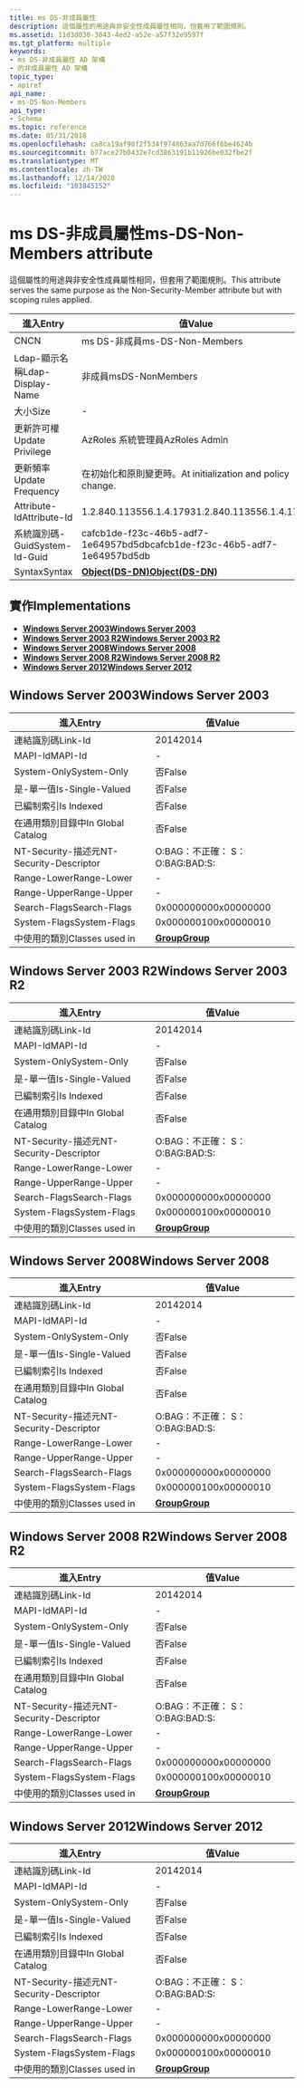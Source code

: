 ```yaml
---
title: ms DS-非成員屬性
description: 這個屬性的用途與非安全性成員屬性相同，但套用了範圍規則。
ms.assetid: 11d3d030-3643-4ed2-a52e-a57f32e9597f
ms.tgt_platform: multiple
keywords:
- ms DS-非成員屬性 AD 架構
- 的非成員屬性 AD 架構
topic_type:
- apiref
api_name:
- ms-DS-Non-Members
api_type:
- Schema
ms.topic: reference
ms.date: 05/31/2018
ms.openlocfilehash: ca8ca19af90f2f534f974863aa7d766f6be4624b
ms.sourcegitcommit: b77ace27b0432e7cd3863191b11926be032fbe2f
ms.translationtype: MT
ms.contentlocale: zh-TW
ms.lasthandoff: 12/14/2020
ms.locfileid: "103845152"
---
```

# <a name="ms-ds-non-members-attribute"></a><span data-ttu-id="b68d3-105">ms DS-非成員屬性</span><span class="sxs-lookup"><span data-stu-id="b68d3-105">ms-DS-Non-Members attribute</span></span>

<span data-ttu-id="b68d3-106">這個屬性的用途與非安全性成員屬性相同，但套用了範圍規則。</span><span class="sxs-lookup"><span data-stu-id="b68d3-106">This attribute serves the same purpose as the Non-Security-Member attribute but with scoping rules applied.</span></span>



| <span data-ttu-id="b68d3-107">進入</span><span class="sxs-lookup"><span data-stu-id="b68d3-107">Entry</span></span> | <span data-ttu-id="b68d3-108">值</span><span class="sxs-lookup"><span data-stu-id="b68d3-108">Value</span></span> |
|-------------------|-----------------------------------------|
| <span data-ttu-id="b68d3-109">CN</span><span class="sxs-lookup"><span data-stu-id="b68d3-109">CN</span></span>                | <span data-ttu-id="b68d3-110">ms DS-非成員</span><span class="sxs-lookup"><span data-stu-id="b68d3-110">ms-DS-Non-Members</span></span>                       |
| <span data-ttu-id="b68d3-111">Ldap-顯示名稱</span><span class="sxs-lookup"><span data-stu-id="b68d3-111">Ldap-Display-Name</span></span> | <span data-ttu-id="b68d3-112">非成員</span><span class="sxs-lookup"><span data-stu-id="b68d3-112">msDS-NonMembers</span></span>                         |
| <span data-ttu-id="b68d3-113">大小</span><span class="sxs-lookup"><span data-stu-id="b68d3-113">Size</span></span>              | \-                                      |
| <span data-ttu-id="b68d3-114">更新許可權</span><span class="sxs-lookup"><span data-stu-id="b68d3-114">Update Privilege</span></span>  | <span data-ttu-id="b68d3-115">AzRoles 系統管理員</span><span class="sxs-lookup"><span data-stu-id="b68d3-115">AzRoles Admin</span></span>                           |
| <span data-ttu-id="b68d3-116">更新頻率</span><span class="sxs-lookup"><span data-stu-id="b68d3-116">Update Frequency</span></span>  | <span data-ttu-id="b68d3-117">在初始化和原則變更時。</span><span class="sxs-lookup"><span data-stu-id="b68d3-117">At initialization and policy change.</span></span>    |
| <span data-ttu-id="b68d3-118">Attribute-Id</span><span class="sxs-lookup"><span data-stu-id="b68d3-118">Attribute-Id</span></span>      | <span data-ttu-id="b68d3-119">1.2.840.113556.1.4.1793</span><span class="sxs-lookup"><span data-stu-id="b68d3-119">1.2.840.113556.1.4.1793</span></span>                 |
| <span data-ttu-id="b68d3-120">系統識別碼-Guid</span><span class="sxs-lookup"><span data-stu-id="b68d3-120">System-Id-Guid</span></span>    | <span data-ttu-id="b68d3-121">cafcb1de-f23c-46b5-adf7-1e64957bd5db</span><span class="sxs-lookup"><span data-stu-id="b68d3-121">cafcb1de-f23c-46b5-adf7-1e64957bd5db</span></span>    |
| <span data-ttu-id="b68d3-122">Syntax</span><span class="sxs-lookup"><span data-stu-id="b68d3-122">Syntax</span></span>            | [<span data-ttu-id="b68d3-123">**Object(DS-DN)**</span><span class="sxs-lookup"><span data-stu-id="b68d3-123">**Object(DS-DN)**</span></span>](s-object-ds-dn.md) |



## <a name="implementations"></a><span data-ttu-id="b68d3-124">實作</span><span class="sxs-lookup"><span data-stu-id="b68d3-124">Implementations</span></span>

-   [<span data-ttu-id="b68d3-125">**Windows Server 2003**</span><span class="sxs-lookup"><span data-stu-id="b68d3-125">**Windows Server 2003**</span></span>](#windows-server-2003)
-   [<span data-ttu-id="b68d3-126">**Windows Server 2003 R2**</span><span class="sxs-lookup"><span data-stu-id="b68d3-126">**Windows Server 2003 R2**</span></span>](#windows-server-2003-r2)
-   [<span data-ttu-id="b68d3-127">**Windows Server 2008**</span><span class="sxs-lookup"><span data-stu-id="b68d3-127">**Windows Server 2008**</span></span>](#windows-server-2008)
-   [<span data-ttu-id="b68d3-128">**Windows Server 2008 R2**</span><span class="sxs-lookup"><span data-stu-id="b68d3-128">**Windows Server 2008 R2**</span></span>](#windows-server-2008-r2)
-   [<span data-ttu-id="b68d3-129">**Windows Server 2012**</span><span class="sxs-lookup"><span data-stu-id="b68d3-129">**Windows Server 2012**</span></span>](#windows-server-2012)

## <a name="windows-server-2003"></a><span data-ttu-id="b68d3-130">Windows Server 2003</span><span class="sxs-lookup"><span data-stu-id="b68d3-130">Windows Server 2003</span></span>



| <span data-ttu-id="b68d3-131">進入</span><span class="sxs-lookup"><span data-stu-id="b68d3-131">Entry</span></span> | <span data-ttu-id="b68d3-132">值</span><span class="sxs-lookup"><span data-stu-id="b68d3-132">Value</span></span> |
|------------------------|-------------------------------------|
| <span data-ttu-id="b68d3-133">連結識別碼</span><span class="sxs-lookup"><span data-stu-id="b68d3-133">Link-Id</span></span>                | <span data-ttu-id="b68d3-134">2014</span><span class="sxs-lookup"><span data-stu-id="b68d3-134">2014</span></span>                                |
| <span data-ttu-id="b68d3-135">MAPI-Id</span><span class="sxs-lookup"><span data-stu-id="b68d3-135">MAPI-Id</span></span>                | \-                                  |
| <span data-ttu-id="b68d3-136">System-Only</span><span class="sxs-lookup"><span data-stu-id="b68d3-136">System-Only</span></span>            | <span data-ttu-id="b68d3-137">否</span><span class="sxs-lookup"><span data-stu-id="b68d3-137">False</span></span>                               |
| <span data-ttu-id="b68d3-138">是-單一值</span><span class="sxs-lookup"><span data-stu-id="b68d3-138">Is-Single-Valued</span></span>       | <span data-ttu-id="b68d3-139">否</span><span class="sxs-lookup"><span data-stu-id="b68d3-139">False</span></span>                               |
| <span data-ttu-id="b68d3-140">已編制索引</span><span class="sxs-lookup"><span data-stu-id="b68d3-140">Is Indexed</span></span>             | <span data-ttu-id="b68d3-141">否</span><span class="sxs-lookup"><span data-stu-id="b68d3-141">False</span></span>                               |
| <span data-ttu-id="b68d3-142">在通用類別目錄中</span><span class="sxs-lookup"><span data-stu-id="b68d3-142">In Global Catalog</span></span>      | <span data-ttu-id="b68d3-143">否</span><span class="sxs-lookup"><span data-stu-id="b68d3-143">False</span></span>                               |
| <span data-ttu-id="b68d3-144">NT-Security-描述元</span><span class="sxs-lookup"><span data-stu-id="b68d3-144">NT-Security-Descriptor</span></span> | <span data-ttu-id="b68d3-145">O:BAG：不正確： S：</span><span class="sxs-lookup"><span data-stu-id="b68d3-145">O:BAG:BAD:S:</span></span>                        |
| <span data-ttu-id="b68d3-146">Range-Lower</span><span class="sxs-lookup"><span data-stu-id="b68d3-146">Range-Lower</span></span>            | \-                                  |
| <span data-ttu-id="b68d3-147">Range-Upper</span><span class="sxs-lookup"><span data-stu-id="b68d3-147">Range-Upper</span></span>            | \-                                  |
| <span data-ttu-id="b68d3-148">Search-Flags</span><span class="sxs-lookup"><span data-stu-id="b68d3-148">Search-Flags</span></span>           | <span data-ttu-id="b68d3-149">0x00000000</span><span class="sxs-lookup"><span data-stu-id="b68d3-149">0x00000000</span></span>                          |
| <span data-ttu-id="b68d3-150">System-Flags</span><span class="sxs-lookup"><span data-stu-id="b68d3-150">System-Flags</span></span>           | <span data-ttu-id="b68d3-151">0x00000010</span><span class="sxs-lookup"><span data-stu-id="b68d3-151">0x00000010</span></span>                          |
| <span data-ttu-id="b68d3-152">中使用的類別</span><span class="sxs-lookup"><span data-stu-id="b68d3-152">Classes used in</span></span>        | [<span data-ttu-id="b68d3-153">**Group**</span><span class="sxs-lookup"><span data-stu-id="b68d3-153">**Group**</span></span>](c-group.md)<br/> |



## <a name="windows-server-2003-r2"></a><span data-ttu-id="b68d3-154">Windows Server 2003 R2</span><span class="sxs-lookup"><span data-stu-id="b68d3-154">Windows Server 2003 R2</span></span>



| <span data-ttu-id="b68d3-155">進入</span><span class="sxs-lookup"><span data-stu-id="b68d3-155">Entry</span></span> | <span data-ttu-id="b68d3-156">值</span><span class="sxs-lookup"><span data-stu-id="b68d3-156">Value</span></span> |
|------------------------|-------------------------------------|
| <span data-ttu-id="b68d3-157">連結識別碼</span><span class="sxs-lookup"><span data-stu-id="b68d3-157">Link-Id</span></span>                | <span data-ttu-id="b68d3-158">2014</span><span class="sxs-lookup"><span data-stu-id="b68d3-158">2014</span></span>                                |
| <span data-ttu-id="b68d3-159">MAPI-Id</span><span class="sxs-lookup"><span data-stu-id="b68d3-159">MAPI-Id</span></span>                | \-                                  |
| <span data-ttu-id="b68d3-160">System-Only</span><span class="sxs-lookup"><span data-stu-id="b68d3-160">System-Only</span></span>            | <span data-ttu-id="b68d3-161">否</span><span class="sxs-lookup"><span data-stu-id="b68d3-161">False</span></span>                               |
| <span data-ttu-id="b68d3-162">是-單一值</span><span class="sxs-lookup"><span data-stu-id="b68d3-162">Is-Single-Valued</span></span>       | <span data-ttu-id="b68d3-163">否</span><span class="sxs-lookup"><span data-stu-id="b68d3-163">False</span></span>                               |
| <span data-ttu-id="b68d3-164">已編制索引</span><span class="sxs-lookup"><span data-stu-id="b68d3-164">Is Indexed</span></span>             | <span data-ttu-id="b68d3-165">否</span><span class="sxs-lookup"><span data-stu-id="b68d3-165">False</span></span>                               |
| <span data-ttu-id="b68d3-166">在通用類別目錄中</span><span class="sxs-lookup"><span data-stu-id="b68d3-166">In Global Catalog</span></span>      | <span data-ttu-id="b68d3-167">否</span><span class="sxs-lookup"><span data-stu-id="b68d3-167">False</span></span>                               |
| <span data-ttu-id="b68d3-168">NT-Security-描述元</span><span class="sxs-lookup"><span data-stu-id="b68d3-168">NT-Security-Descriptor</span></span> | <span data-ttu-id="b68d3-169">O:BAG：不正確： S：</span><span class="sxs-lookup"><span data-stu-id="b68d3-169">O:BAG:BAD:S:</span></span>                        |
| <span data-ttu-id="b68d3-170">Range-Lower</span><span class="sxs-lookup"><span data-stu-id="b68d3-170">Range-Lower</span></span>            | \-                                  |
| <span data-ttu-id="b68d3-171">Range-Upper</span><span class="sxs-lookup"><span data-stu-id="b68d3-171">Range-Upper</span></span>            | \-                                  |
| <span data-ttu-id="b68d3-172">Search-Flags</span><span class="sxs-lookup"><span data-stu-id="b68d3-172">Search-Flags</span></span>           | <span data-ttu-id="b68d3-173">0x00000000</span><span class="sxs-lookup"><span data-stu-id="b68d3-173">0x00000000</span></span>                          |
| <span data-ttu-id="b68d3-174">System-Flags</span><span class="sxs-lookup"><span data-stu-id="b68d3-174">System-Flags</span></span>           | <span data-ttu-id="b68d3-175">0x00000010</span><span class="sxs-lookup"><span data-stu-id="b68d3-175">0x00000010</span></span>                          |
| <span data-ttu-id="b68d3-176">中使用的類別</span><span class="sxs-lookup"><span data-stu-id="b68d3-176">Classes used in</span></span>        | [<span data-ttu-id="b68d3-177">**Group**</span><span class="sxs-lookup"><span data-stu-id="b68d3-177">**Group**</span></span>](c-group.md)<br/> |



## <a name="windows-server-2008"></a><span data-ttu-id="b68d3-178">Windows Server 2008</span><span class="sxs-lookup"><span data-stu-id="b68d3-178">Windows Server 2008</span></span>



| <span data-ttu-id="b68d3-179">進入</span><span class="sxs-lookup"><span data-stu-id="b68d3-179">Entry</span></span> | <span data-ttu-id="b68d3-180">值</span><span class="sxs-lookup"><span data-stu-id="b68d3-180">Value</span></span> |
|------------------------|-------------------------------------|
| <span data-ttu-id="b68d3-181">連結識別碼</span><span class="sxs-lookup"><span data-stu-id="b68d3-181">Link-Id</span></span>                | <span data-ttu-id="b68d3-182">2014</span><span class="sxs-lookup"><span data-stu-id="b68d3-182">2014</span></span>                                |
| <span data-ttu-id="b68d3-183">MAPI-Id</span><span class="sxs-lookup"><span data-stu-id="b68d3-183">MAPI-Id</span></span>                | \-                                  |
| <span data-ttu-id="b68d3-184">System-Only</span><span class="sxs-lookup"><span data-stu-id="b68d3-184">System-Only</span></span>            | <span data-ttu-id="b68d3-185">否</span><span class="sxs-lookup"><span data-stu-id="b68d3-185">False</span></span>                               |
| <span data-ttu-id="b68d3-186">是-單一值</span><span class="sxs-lookup"><span data-stu-id="b68d3-186">Is-Single-Valued</span></span>       | <span data-ttu-id="b68d3-187">否</span><span class="sxs-lookup"><span data-stu-id="b68d3-187">False</span></span>                               |
| <span data-ttu-id="b68d3-188">已編制索引</span><span class="sxs-lookup"><span data-stu-id="b68d3-188">Is Indexed</span></span>             | <span data-ttu-id="b68d3-189">否</span><span class="sxs-lookup"><span data-stu-id="b68d3-189">False</span></span>                               |
| <span data-ttu-id="b68d3-190">在通用類別目錄中</span><span class="sxs-lookup"><span data-stu-id="b68d3-190">In Global Catalog</span></span>      | <span data-ttu-id="b68d3-191">否</span><span class="sxs-lookup"><span data-stu-id="b68d3-191">False</span></span>                               |
| <span data-ttu-id="b68d3-192">NT-Security-描述元</span><span class="sxs-lookup"><span data-stu-id="b68d3-192">NT-Security-Descriptor</span></span> | <span data-ttu-id="b68d3-193">O:BAG：不正確： S：</span><span class="sxs-lookup"><span data-stu-id="b68d3-193">O:BAG:BAD:S:</span></span>                        |
| <span data-ttu-id="b68d3-194">Range-Lower</span><span class="sxs-lookup"><span data-stu-id="b68d3-194">Range-Lower</span></span>            | \-                                  |
| <span data-ttu-id="b68d3-195">Range-Upper</span><span class="sxs-lookup"><span data-stu-id="b68d3-195">Range-Upper</span></span>            | \-                                  |
| <span data-ttu-id="b68d3-196">Search-Flags</span><span class="sxs-lookup"><span data-stu-id="b68d3-196">Search-Flags</span></span>           | <span data-ttu-id="b68d3-197">0x00000000</span><span class="sxs-lookup"><span data-stu-id="b68d3-197">0x00000000</span></span>                          |
| <span data-ttu-id="b68d3-198">System-Flags</span><span class="sxs-lookup"><span data-stu-id="b68d3-198">System-Flags</span></span>           | <span data-ttu-id="b68d3-199">0x00000010</span><span class="sxs-lookup"><span data-stu-id="b68d3-199">0x00000010</span></span>                          |
| <span data-ttu-id="b68d3-200">中使用的類別</span><span class="sxs-lookup"><span data-stu-id="b68d3-200">Classes used in</span></span>        | [<span data-ttu-id="b68d3-201">**Group**</span><span class="sxs-lookup"><span data-stu-id="b68d3-201">**Group**</span></span>](c-group.md)<br/> |



## <a name="windows-server-2008-r2"></a><span data-ttu-id="b68d3-202">Windows Server 2008 R2</span><span class="sxs-lookup"><span data-stu-id="b68d3-202">Windows Server 2008 R2</span></span>



| <span data-ttu-id="b68d3-203">進入</span><span class="sxs-lookup"><span data-stu-id="b68d3-203">Entry</span></span> | <span data-ttu-id="b68d3-204">值</span><span class="sxs-lookup"><span data-stu-id="b68d3-204">Value</span></span> |
|------------------------|-------------------------------------|
| <span data-ttu-id="b68d3-205">連結識別碼</span><span class="sxs-lookup"><span data-stu-id="b68d3-205">Link-Id</span></span>                | <span data-ttu-id="b68d3-206">2014</span><span class="sxs-lookup"><span data-stu-id="b68d3-206">2014</span></span>                                |
| <span data-ttu-id="b68d3-207">MAPI-Id</span><span class="sxs-lookup"><span data-stu-id="b68d3-207">MAPI-Id</span></span>                | \-                                  |
| <span data-ttu-id="b68d3-208">System-Only</span><span class="sxs-lookup"><span data-stu-id="b68d3-208">System-Only</span></span>            | <span data-ttu-id="b68d3-209">否</span><span class="sxs-lookup"><span data-stu-id="b68d3-209">False</span></span>                               |
| <span data-ttu-id="b68d3-210">是-單一值</span><span class="sxs-lookup"><span data-stu-id="b68d3-210">Is-Single-Valued</span></span>       | <span data-ttu-id="b68d3-211">否</span><span class="sxs-lookup"><span data-stu-id="b68d3-211">False</span></span>                               |
| <span data-ttu-id="b68d3-212">已編制索引</span><span class="sxs-lookup"><span data-stu-id="b68d3-212">Is Indexed</span></span>             | <span data-ttu-id="b68d3-213">否</span><span class="sxs-lookup"><span data-stu-id="b68d3-213">False</span></span>                               |
| <span data-ttu-id="b68d3-214">在通用類別目錄中</span><span class="sxs-lookup"><span data-stu-id="b68d3-214">In Global Catalog</span></span>      | <span data-ttu-id="b68d3-215">否</span><span class="sxs-lookup"><span data-stu-id="b68d3-215">False</span></span>                               |
| <span data-ttu-id="b68d3-216">NT-Security-描述元</span><span class="sxs-lookup"><span data-stu-id="b68d3-216">NT-Security-Descriptor</span></span> | <span data-ttu-id="b68d3-217">O:BAG：不正確： S：</span><span class="sxs-lookup"><span data-stu-id="b68d3-217">O:BAG:BAD:S:</span></span>                        |
| <span data-ttu-id="b68d3-218">Range-Lower</span><span class="sxs-lookup"><span data-stu-id="b68d3-218">Range-Lower</span></span>            | \-                                  |
| <span data-ttu-id="b68d3-219">Range-Upper</span><span class="sxs-lookup"><span data-stu-id="b68d3-219">Range-Upper</span></span>            | \-                                  |
| <span data-ttu-id="b68d3-220">Search-Flags</span><span class="sxs-lookup"><span data-stu-id="b68d3-220">Search-Flags</span></span>           | <span data-ttu-id="b68d3-221">0x00000000</span><span class="sxs-lookup"><span data-stu-id="b68d3-221">0x00000000</span></span>                          |
| <span data-ttu-id="b68d3-222">System-Flags</span><span class="sxs-lookup"><span data-stu-id="b68d3-222">System-Flags</span></span>           | <span data-ttu-id="b68d3-223">0x00000010</span><span class="sxs-lookup"><span data-stu-id="b68d3-223">0x00000010</span></span>                          |
| <span data-ttu-id="b68d3-224">中使用的類別</span><span class="sxs-lookup"><span data-stu-id="b68d3-224">Classes used in</span></span>        | [<span data-ttu-id="b68d3-225">**Group**</span><span class="sxs-lookup"><span data-stu-id="b68d3-225">**Group**</span></span>](c-group.md)<br/> |



## <a name="windows-server-2012"></a><span data-ttu-id="b68d3-226">Windows Server 2012</span><span class="sxs-lookup"><span data-stu-id="b68d3-226">Windows Server 2012</span></span>



| <span data-ttu-id="b68d3-227">進入</span><span class="sxs-lookup"><span data-stu-id="b68d3-227">Entry</span></span> | <span data-ttu-id="b68d3-228">值</span><span class="sxs-lookup"><span data-stu-id="b68d3-228">Value</span></span> |
|------------------------|-------------------------------------|
| <span data-ttu-id="b68d3-229">連結識別碼</span><span class="sxs-lookup"><span data-stu-id="b68d3-229">Link-Id</span></span>                | <span data-ttu-id="b68d3-230">2014</span><span class="sxs-lookup"><span data-stu-id="b68d3-230">2014</span></span>                                |
| <span data-ttu-id="b68d3-231">MAPI-Id</span><span class="sxs-lookup"><span data-stu-id="b68d3-231">MAPI-Id</span></span>                | \-                                  |
| <span data-ttu-id="b68d3-232">System-Only</span><span class="sxs-lookup"><span data-stu-id="b68d3-232">System-Only</span></span>            | <span data-ttu-id="b68d3-233">否</span><span class="sxs-lookup"><span data-stu-id="b68d3-233">False</span></span>                               |
| <span data-ttu-id="b68d3-234">是-單一值</span><span class="sxs-lookup"><span data-stu-id="b68d3-234">Is-Single-Valued</span></span>       | <span data-ttu-id="b68d3-235">否</span><span class="sxs-lookup"><span data-stu-id="b68d3-235">False</span></span>                               |
| <span data-ttu-id="b68d3-236">已編制索引</span><span class="sxs-lookup"><span data-stu-id="b68d3-236">Is Indexed</span></span>             | <span data-ttu-id="b68d3-237">否</span><span class="sxs-lookup"><span data-stu-id="b68d3-237">False</span></span>                               |
| <span data-ttu-id="b68d3-238">在通用類別目錄中</span><span class="sxs-lookup"><span data-stu-id="b68d3-238">In Global Catalog</span></span>      | <span data-ttu-id="b68d3-239">否</span><span class="sxs-lookup"><span data-stu-id="b68d3-239">False</span></span>                               |
| <span data-ttu-id="b68d3-240">NT-Security-描述元</span><span class="sxs-lookup"><span data-stu-id="b68d3-240">NT-Security-Descriptor</span></span> | <span data-ttu-id="b68d3-241">O:BAG：不正確： S：</span><span class="sxs-lookup"><span data-stu-id="b68d3-241">O:BAG:BAD:S:</span></span>                        |
| <span data-ttu-id="b68d3-242">Range-Lower</span><span class="sxs-lookup"><span data-stu-id="b68d3-242">Range-Lower</span></span>            | \-                                  |
| <span data-ttu-id="b68d3-243">Range-Upper</span><span class="sxs-lookup"><span data-stu-id="b68d3-243">Range-Upper</span></span>            | \-                                  |
| <span data-ttu-id="b68d3-244">Search-Flags</span><span class="sxs-lookup"><span data-stu-id="b68d3-244">Search-Flags</span></span>           | <span data-ttu-id="b68d3-245">0x00000000</span><span class="sxs-lookup"><span data-stu-id="b68d3-245">0x00000000</span></span>                          |
| <span data-ttu-id="b68d3-246">System-Flags</span><span class="sxs-lookup"><span data-stu-id="b68d3-246">System-Flags</span></span>           | <span data-ttu-id="b68d3-247">0x00000010</span><span class="sxs-lookup"><span data-stu-id="b68d3-247">0x00000010</span></span>                          |
| <span data-ttu-id="b68d3-248">中使用的類別</span><span class="sxs-lookup"><span data-stu-id="b68d3-248">Classes used in</span></span>        | [<span data-ttu-id="b68d3-249">**Group**</span><span class="sxs-lookup"><span data-stu-id="b68d3-249">**Group**</span></span>](c-group.md)<br/> |



 

 





